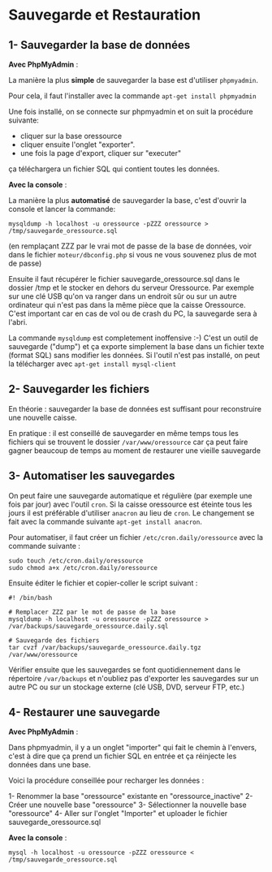 # Sauvegarde et Restauration

## 1- Sauvegarder la base de données

**Avec PhpMyAdmin** :

La manière la plus **simple** de sauvegarder la base est d'utiliser
`phpmyadmin`.

Pour cela, il faut l'installer avec la commande `apt-get install phpmyadmin`

Une fois installé, on se connecte sur phpmyadmin et on suit la procédure
suivante:

- cliquer sur la base oressource
- cliquer ensuite l'onglet "exporter".
- une fois la page d'export, cliquer sur "executer"

ça téléchargera un fichier SQL qui contient toutes les données.

**Avec la console** :

La manière la plus **automatisé** de sauvegarder la base, c'est d'ouvrir la
console et lancer la commande:

```shell
mysqldump -h localhost -u oressource -pZZZ oressource > /tmp/sauvegarde_oressource.sql
```

(en remplaçant ZZZ par le vrai mot de passe de la base de données, voir dans le
fichier `moteur/dbconfig.php` si vous ne vous souvenez plus de mot de passe)

Ensuite il faut récupérer le fichier sauvegarde_oressource.sql dans le dossier
/tmp et le stocker en dehors du serveur Oressource. Par exemple sur une clé USB
qu'on va ranger dans un endroit sûr ou sur un autre ordinateur qui n'est pas
dans la même pièce que la caisse Oressource. C'est important car en cas de vol
ou de crash du PC, la sauvegarde sera à l'abri.

La commande `mysqldump` est completement inoffensive :-) C'est un outil de
sauvegarde ("dump") et ça exporte simplement la base dans un fichier texte
(format SQL) sans modifier les données. Si l'outil n'est pas installé, on peut
la télécharger avec `apt-get install mysql-client`

## 2- Sauvegarder les fichiers

En théorie : sauvegarder la base de données est suffisant pour reconstruire une
nouvelle caisse.

En pratique : il est conseillé de sauvegarder en même temps tous les fichiers
qui se trouvent le dossier `/var/www/oressource` car ça peut faire gagner
beaucoup de temps au moment de restaurer une vieille sauvegarde

## 3- Automatiser les sauvegardes

On peut faire une sauvegarde automatique et régulière (par exemple une fois par
jour) avec l'outil `cron`. Si la caisse oressource est éteinte tous les jours il
est préférable d'utiliser `anacron` au lieu de `cron`. Le changement se fait
avec la commande suivante `apt-get install anacron`.

Pour automatiser, il faut créer un fichier `/etc/cron.daily/oressource` avec la
commande suivante :

```shell
sudo touch /etc/cron.daily/oressource
sudo chmod a+x /etc/cron.daily/oressource
```

Ensuite éditer le fichier et copier-coller le script suivant :

```shell
#! /bin/bash

# Remplacer ZZZ par le mot de passe de la base
mysqldump -h localhost -u oressource -pZZZ oressource > /var/backups/sauvegarde_oressource.daily.sql

# Sauvegarde des fichiers
tar cvzf /var/backups/sauvegarde_oressource.daily.tgz /var/www/oressource
```

Vérifier ensuite que les sauvegardes se font quotidiennement dans le répertoire
`/var/backups` et n'oubliez pas d'exporter les sauvegardes sur un autre PC ou
sur un stockage externe (clé USB, DVD, serveur FTP, etc.)

## 4- Restaurer une sauvegarde

**Avec PhpMyAdmin** :

Dans phpmyadmin, il y a un onglet "importer" qui fait le chemin à l'envers,
c'est à dire que ça prend un fichier SQL en entrée et ça réinjecte les données
dans une base.

Voici la procédure conseillée pour recharger les données :

1- Renommer la base "oressource" existante en "oressource_inactive" 2- Créer une
nouvelle base "oressource" 3- Sélectionner la nouvelle base "oressource" 4-
Aller sur l'onglet "Importer" et uploader le fichier sauvegarde_oressource.sql

**Avec la console** :

```shell
mysql -h localhost -u oressource -pZZZ oressource < /tmp/sauvegarde_oressource.sql
```
